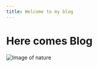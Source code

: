 ```yaml
---
title: Welcome to my blog
---
```

# Here comes Blog
![Image of nature](https://yavuzceliker.github.io/sample-images/image-1.jpg)


